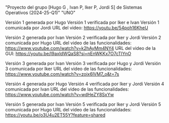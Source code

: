 "Proyecto del grupo [Hugo G , Ivan P, Iker P, Jordi S] de Sistemas Operativos (2024-25-Q1)" 
"UNO" 

Versión 1 generada por Hugo
Versión 1 verificada por Iker e Ivan
Versión 1 comunicada por Jordi
URL del video: https://youtu.be/54poh16KheU

Versión 2 generada por Ivan
Versión 2 verificada por Iker y Jordi
Versión 2 comunicada por Hugo
URL del video de las funcionalidades: https://www.youtube.com/watch?v=k2hAyMm4NY4
URL del video de la GUI: https://youtu.be/l9axldWQaS8?si=nEnWKKx7O7cTIYnO

Versión 3 generada por Ivan
Versión 3 verificada por Hugo y Jordi
Versión 3 comunicada por Iker
URL del video de las funcionalidades: https://www.youtube.com/watch?v=zoix6lVM7_o&t=7s

Versión 4 generada por Hugo
Versión 4 verificada por Iker y Jordi
Versión 4 comunicada por Ivan
URL del video de las funcionalidades: https://www.youtube.com/watch?v=wdHeZY8SxYw

Versión 5 generada por Ivan
Versión 5 verificada por Iker y Jordi
Versión 5 comunicada por Hugo
URL del video de las funcionalidades: https://youtu.be/o3U4u2ET55Y?feature=shared
